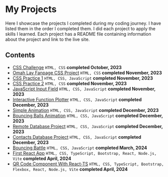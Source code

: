 # My Projects
Here I showcase the projects I completed during my coding journey. I have listed them in the order I completed them. I did each project to apply the skills I learned. Each project has a README file containing information about the project and link to the live site.
## Contents
* [CSS Challenge](https://github.com/ArinzeGit/CSS-Challenge) `HTML, CSS` **completed October, 2023**
* [Omah Lay Fanpage CSS Project](https://github.com/ArinzeGit/Omah-Lay-FanPage-CSS-Project) `HTML, CSS` **completed November, 2023**
* [CSS Practice 1](https://github.com/ArinzeGit/CSS-Practice-1) `HTML, CSS, JavaScript` **completed November, 2023**
* [CSS Practice 2](https://github.com/ArinzeGit/CSS-Practice-2) `HTML, CSS` **completed November, 2023**
* [JavaScript Input Field](https://github.com/ArinzeGit/JavaScript-Input-Field) `HTML, CSS, JavaScript` **completed November, 2023**
* [Interactive Function Plotter](https://github.com/ArinzeGit/Interactive-Function-Plotter) `HTML, CSS, JavaScript` **completed December, 2023**
* [Simple Animation](https://github.com/ArinzeGit/Simple-Animation) `HTML, CSS, JavaScript` **completed December, 2023**
* [Bouncing Balls Animation](https://github.com/ArinzeGit/Bouncing-Balls-Animation) `HTML, CSS, JavaScript` **completed December, 2023**
* [Remote Database Project](https://github.com/ArinzeGit/Remote-Database-Project) `HTML, CSS, JavaScript` **completed December, 2023**
* [Contacts Database Project](https://github.com/ArinzeGit/Contacts-Database-Project) `HTML, CSS, JavaScript` **completed December, 2023**
* [Bouncing Battle](https://github.com/ArinzeGit/Bouncing-Battle) `HTML, CSS, JavaScript` **completed March, 2024**
* [First React App](https://github.com/ArinzeGit/First-React-App) `HTML, CSS, TypeScript, Bootstrap, React, Node.js, Vite` **completed April, 2024**
* [QR Code Component With React-TS](https://github.com/ArinzeGit/QR-Code-Component-With-React-TS) `HTML, CSS, TypeScript, Bootstrap, Flexbox, React, Node.js, Vite` **completed April, 2024**
